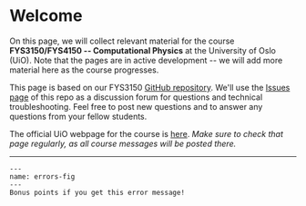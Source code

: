 # Welcome

On this page, we will collect relevant material for the course **FYS3150/FYS4150 -- Computational Physics** at the University of Oslo (UiO). Note that the pages are in active development -- we will add more material here as the course progresses.

This page is based on our FYS3150 [GitHub repository](https://github.com/anderkve/FYS3150). We'll use the [Issues page](https://github.com/anderkve/FYS3150/issues) of this repo as a discussion forum for questions and technical troubleshooting. Feel free to post new questions and to answer any questions from your fellow students.

The official UiO webpage for the course is [here](https://www.uio.no/studier/emner/matnat/fys/FYS3150/h23/index.html). *Make sure to check that page regularly, as all course messages will be posted there.*



----

```{figure} ./errors_40.png
---
name: errors-fig
---
Bonus points if you get this error message!
```
